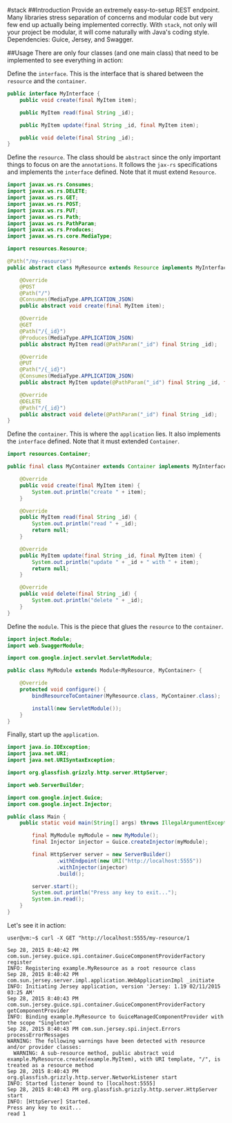 #stack
##Introduction
Provide an extremely easy-to-setup REST endpoint. Many libraries stress separation of concerns and modular code but very few end up actually being implemented correctly. With `stack`, not only will your project be modular, it will come naturally with Java's coding style. Dependencies: Guice, Jersey, and Swagger. 

##Usage
There are only four classes (and one main class) that need to be implemented to see everything in action:

Define the `interface`. This is the interface that is shared between the `resource` and the `container`.
```java
public interface MyInterface {
    public void create(final MyItem item);

    public MyItem read(final String _id);

    public MyItem update(final String _id, final MyItem item);

    public void delete(final String _id);
}
```

Define the `resource`. The class should be `abstract` since the only important things to focus on are the `annotations`. It follows the `jax-rs` specifications and implements the `interface` defined. Note that it must extend `Resource`.
```java
import javax.ws.rs.Consumes;
import javax.ws.rs.DELETE;
import javax.ws.rs.GET;
import javax.ws.rs.POST;
import javax.ws.rs.PUT;
import javax.ws.rs.Path;
import javax.ws.rs.PathParam;
import javax.ws.rs.Produces;
import javax.ws.rs.core.MediaType;

import resources.Resource;

@Path("/my-resource")
public abstract class MyResource extends Resource implements MyInterface {

    @Override
    @POST
    @Path("/")
    @Consumes(MediaType.APPLICATION_JSON)
    public abstract void create(final MyItem item);

    @Override
    @GET
    @Path("/{_id}")
    @Produces(MediaType.APPLICATION_JSON)
    public abstract MyItem read(@PathParam("_id") final String _id);

    @Override
    @PUT
    @Path("/{_id}")
    @Consumes(MediaType.APPLICATION_JSON)
    public abstract MyItem update(@PathParam("_id") final String _id, final MyItem item);

    @Override
    @DELETE
    @Path("/{_id}")
    public abstract void delete(@PathParam("_id") final String _id);
}
```

Define the `container`. This is where the `application` lies. It also implements the `interface` defined. Note that it must extended `Container`.
```java
import resources.Container;

public final class MyContainer extends Container implements MyInterface {

    @Override
    public void create(final MyItem item) {
        System.out.println("create " + item);
    }

    @Override
    public MyItem read(final String _id) {
        System.out.println("read " + _id);
        return null;
    }

    @Override
    public MyItem update(final String _id, final MyItem item) {
        System.out.println("update " + _id + " with " + item);
        return null;
    }

    @Override
    public void delete(final String _id) {
        System.out.println("delete " + _id);
    }
}
```

Define the `module`. This is the piece that glues the `resource` to the `container`.
```java
import inject.Module;
import web.SwaggerModule;

import com.google.inject.servlet.ServletModule;

public class MyModule extends Module<MyResource, MyContainer> {

    @Override
    protected void configure() {
        bindResourceToContainer(MyResource.class, MyContainer.class);

        install(new ServletModule());
    }
}
```

Finally, start up the `application`.
```java
import java.io.IOException;
import java.net.URI;
import java.net.URISyntaxException;

import org.glassfish.grizzly.http.server.HttpServer;

import web.ServerBuilder;

import com.google.inject.Guice;
import com.google.inject.Injector;

public class Main {
    public static void main(String[] args) throws IllegalArgumentException, IOException, URISyntaxException {

        final MyModule myModule = new MyModule();
        final Injector injector = Guice.createInjector(myModule);

        final HttpServer server = new ServerBuilder()
                .withEndpoint(new URI("http://localhost:5555"))
                .withInjector(injector)
                .build();

        server.start();
        System.out.println("Press any key to exit...");
        System.in.read();
    }
}
```

Let's see it in action:
```
user@vm:~$ curl -X GET "http://localhost:5555/my-resource/1
```
```
Sep 28, 2015 8:40:42 PM com.sun.jersey.guice.spi.container.GuiceComponentProviderFactory register
INFO: Registering example.MyResource as a root resource class
Sep 28, 2015 8:40:42 PM com.sun.jersey.server.impl.application.WebApplicationImpl _initiate
INFO: Initiating Jersey application, version 'Jersey: 1.19 02/11/2015 03:25 AM'
Sep 28, 2015 8:40:43 PM com.sun.jersey.guice.spi.container.GuiceComponentProviderFactory getComponentProvider
INFO: Binding example.MyResource to GuiceManagedComponentProvider with the scope "Singleton"
Sep 28, 2015 8:40:43 PM com.sun.jersey.spi.inject.Errors processErrorMessages
WARNING: The following warnings have been detected with resource and/or provider classes:
  WARNING: A sub-resource method, public abstract void example.MyResource.create(example.MyItem), with URI template, "/", is treated as a resource method
Sep 28, 2015 8:40:43 PM org.glassfish.grizzly.http.server.NetworkListener start
INFO: Started listener bound to [localhost:5555]
Sep 28, 2015 8:40:43 PM org.glassfish.grizzly.http.server.HttpServer start
INFO: [HttpServer] Started.
Press any key to exit...
read 1
```
